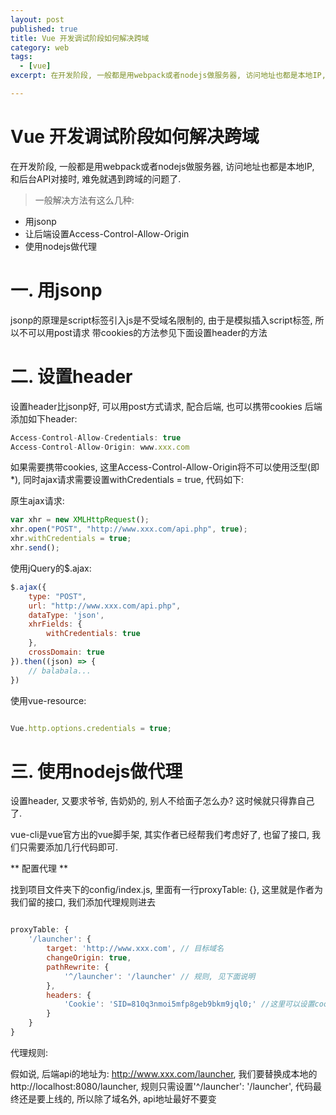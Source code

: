 ```yaml
---
layout: post
published: true
title: Vue 开发调试阶段如何解决跨域
category: web
tags: 
  - [vue]
excerpt: 在开发阶段, 一般都是用webpack或者nodejs做服务器, 访问地址也都是本地IP, 和后台API对接时, 难免就遇到跨域的问题了.

---
```



# Vue 开发调试阶段如何解决跨域

在开发阶段, 一般都是用webpack或者nodejs做服务器, 访问地址也都是本地IP, 和后台API对接时, 难免就遇到跨域的问题了.

> 一般解决方法有这么几种:

* 用jsonp
* 让后端设置Access-Control-Allow-Origin
* 使用nodejs做代理


# 一. 用jsonp

jsonp的原理是script标签引入js是不受域名限制的, 由于是模拟插入script标签, 所以不可以用post请求
带cookies的方法参见下面设置header的方法

# 二. 设置header

设置header比jsonp好, 可以用post方式请求, 配合后端, 也可以携带cookies
后端添加如下header:

```javascript
Access-Control-Allow-Credentials: true
Access-Control-Allow-Origin: www.xxx.com
```

如果需要携带cookies, 这里Access-Control-Allow-Origin将不可以使用泛型(即*),
同时ajax请求需要设置withCredentials = true, 代码如下:

原生ajax请求:

```javascript
var xhr = new XMLHttpRequest();
xhr.open("POST", "http://www.xxx.com/api.php", true);
xhr.withCredentials = true;
xhr.send();

```

使用jQuery的$.ajax:

```javascript
$.ajax({
    type: "POST",
    url: "http://www.xxx.com/api.php",
    dataType: 'json',
    xhrFields: {
        withCredentials: true
    },
    crossDomain: true
}).then((json) => {
    // balabala...
})
```

使用vue-resource:

```javascript

Vue.http.options.credentials = true;

```

# 三. 使用nodejs做代理

设置header, 又要求爷爷, 告奶奶的, 别人不给面子怎么办? 这时候就只得靠自己了.

vue-cli是vue官方出的vue脚手架, 其实作者已经帮我们考虑好了, 也留了接口, 我们只需要添加几行代码即可.

** 配置代理 **

找到项目文件夹下的config/index.js, 里面有一行proxyTable: {}, 这里就是作者为我们留的接口, 我们添加代理规则进去

```javascript

proxyTable: {
    '/launcher': {
        target: 'http://www.xxx.com', // 目标域名
        changeOrigin: true,
        pathRewrite: {
            '^/launcher': '/launcher' // 规则, 见下面说明
        },
        headers: {
            'Cookie': 'SID=810q3nmoi5mfp8geb9bkm9jql0;' //这里可以设置cookies, 也可以不设置
        }
    }
}

```

代理规则:

假如说, 后端api的地址为: http://www.xxx.com/launcher, 我们要替换成本地的http://localhost:8080/launcher, 规则只需设置'^/launcher': '/launcher', 代码最终还是要上线的, 所以除了域名外, api地址最好不要变


